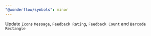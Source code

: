 ```yaml
---
"@wonderflow/symbols": minor
---
```


Update `Icons` `Message`, `Feedback Rating`, `Feedback Count` and `Barcode Rectangle`

